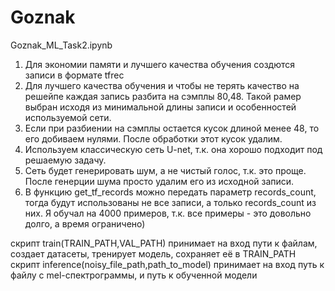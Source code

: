 # Goznak

Goznak_ML_Task2.ipynb
1. Для экономии памяти и лучшего качества обучения создются записи в формате tfrec
2. Для лучшего качества обучения и чтобы не терять качество на решейпе каждая запись разбита на сэмплы 80,48. Такой рамер выбран исходя из минимальной длины записи и особенностей используемой сети.
3. Если при разбиении на сэмплы остается кусок длиной менее 48, то его добиваем нулями. После обработки этот кусок удалим.
4. Используем классическую сеть U-net, т.к. она хорошо подходит под решаемую задачу.
5. Сеть будет генерировать шум, а не чистый голос, т.к. это проще. После генерции шума просто удалим его из исходной записи.
6. В функцию get_tf_records можно передать параметр records_count, тогда будут использованы не все записи, а только records_count из них. Я обучал на 4000 примеров, т.к. все примеры - это довольно долго, а время ограничено)

скрипт train(TRAIN_PATH,VAL_PATH) принимает на вход пути к файлам, создает датасеты, тренирует модель, сохраняет её в TRAIN_PATH
скрипт inference(noisy_file_path,path_to_model) принимает на вход путь к файлу с mel-спектрограммы, и путь к обученной модели
